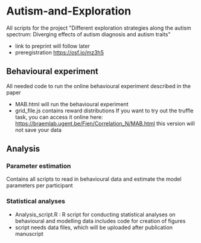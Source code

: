 # Autism-and-Exploration
All scripts for the project "Different exploration strategies along the autism spectrum: Diverging effects of autism diagnosis and autism traits"
* link to preprint will follow later
* preregistration https://osf.io/mz3h5 

## Behavioural experiment
All needed code to run the online behavioural experiment described in the paper
* MAB.html will run the behavioural experiment
* grid_file.js contains reward distributions
If you want to try out the truffle task, you can access it online here: https://braemlab.ugent.be/Fien/Correlation_N/MAB.html
this version will not save your data


## Analysis
### Parameter estimation
Contains all scripts to read in behavioural data and estimate the model parameters per participant


### Statistical analyses
* Analysis_script.R : R script for conducting statistical analyses on behavioural and modelling data
includes code for creation of figures
* script needs data files, which will be uploaded after publication manuscript
